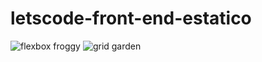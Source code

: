 # letscode-front-end-estatico

![flexbox froggy](https://user-images.githubusercontent.com/97961755/151881278-af7e345e-f01f-43de-9179-d70ff3f5dea6.png)
![grid garden](https://user-images.githubusercontent.com/97961755/151881310-87efe695-5b01-4a4e-9ecd-3f462fabe1d7.png)
